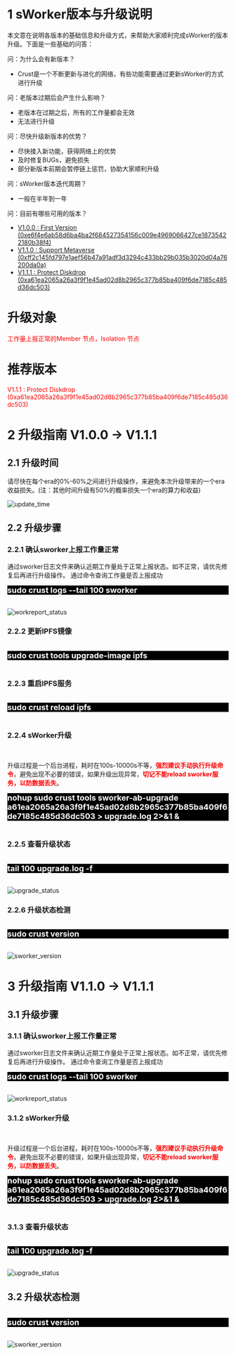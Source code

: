 # **1 sWorker版本与升级说明**
本文意在说明各版本的基础信息和升级方式，来帮助大家顺利完成sWorker的版本升级。下面是一些基础的问答：

问：为什么会有新版本？
- Crust是一个不断更新与进化的网络，有些功能需要通过更新sWorker的方式进行升级

问：老版本过期后会产生什么影响？ 
- 老版本在过期之后，所有的工作量都会无效
- 无法进行升级

问：尽快升级新版本的优势？
- 尽快接入新功能，获得网络上的优势
- 及时修复BUGs，避免损失
- 部分新版本前期会暂停链上惩罚，协助大家顺利升级

问：sWorker版本迭代周期？
- 一般在半年到一年 

问：目前有哪些可用的版本？
- <a href="https://github.com/crustio/crust-sworker/releases/tag/v1.0.0" target="_blank" >V1.0.0 : First Version (0xe6f4e6ab58d6ba4ba2f684527354156c009e4969066427ce18735422180b38f4)</a>
- <a href="https://github.com/crustio/crust-sworker/releases/tag/v1.1.0" target="_blank" >V1.1.0 : Support Metaverse (0xff2c145fd797e1aef56b47a91adf3d3294c433bb29b035b3020d04a76200da0a)</a>
- <a href="https://github.com/crustio/crust-sworker/releases/tag/v1.1.1" target="_blank" >V1.1.1 : Protect Diskdrop (0xa61ea2065a26a3f9f1e45ad02d8b2965c377b85ba409f6de7185c485d36dc503)</a>

# **升级对象**

<text style="color: red">工作量上报正常的Member 节点，Isolation 节点</text>

# **推荐版本**

<text style="color: red">V1.1.1 : Protect Diskdrop (0xa61ea2065a26a3f9f1e45ad02d8b2965c377b85ba409f6de7185c485d36dc503)</text>

# **2 升级指南 V1.0.0 -> V1.1.1**

## **2.1 升级时间**

请尽快在每个era的0%-60%之间进行升级操作，来避免本次升级带来的一个era收益损失。(注：其他时间升级有50%的概率损失一个era的算力和收益)

![update_time](../assets/update_time_zh.png)

##  **2.2 升级步骤**
### **2.2.1 确认sworker上报工作量正常**

通过sworker日志文件来确认近期工作量处于正常上报状态。如不正常，请优先修复后再进行升级操作。
通过命令查询工作量是否上报成功
<br>

<div style="background: black; font-size: 18px; font-weight:bold; color: white">sudo crust logs --tail 100 sworker</div>
<br>

![workreport_status](../assets/workreport_status_zh.png)

### **2.2.2 更新IPFS镜像** 
<br>

<div style="background: black; font-size: 18px; font-weight:bold; color: white">sudo crust tools upgrade-image ipfs</div>
<br>

### **2.2.3 重启IPFS服务**

<br>

<div style="background: black; font-size: 18px; font-weight:bold; color: white">sudo crust reload ipfs</div>
<br>

### **2.2.4 sWorker升级**
<br>

 升级过程是一个后台进程，耗时在100s-10000s不等，<text style="color: red">**强烈建议手动执行升级命令**</text>，避免出现不必要的错误，如果升级出现异常，<text style="color: red">**切记不能reload sworker服务，以防数据丢失**</text>。 

<div style="background: black; font-size: 18px; font-weight:bold; color: white">nohup sudo crust tools sworker-ab-upgrade a61ea2065a26a3f9f1e45ad02d8b2965c377b85ba409f6de7185c485d36dc503 > upgrade.log 2>&1 &</div>
<br>

### **2.2.5 查看升级状态**
<br>
<div style="background: black; font-size: 18px; font-weight:bold; color: white">tail 100 upgrade.log -f</div>
<br>

![upgrade_status](../assets/upgrade_status_zh.png)

### **2.2.6 升级状态检测**
<br>
<div style="background: black; font-size: 18px; font-weight:bold; color: white">sudo crust version
</div>
<br>

![sworker_version](../assets/version_v1.1.1_zh.png)

# **3 升级指南 V1.1.0 -> V1.1.1**

##  **3.1 升级步骤**

### **3.1.1 确认sworker上报工作量正常**
通过sworker日志文件来确认近期工作量处于正常上报状态。如不正常，请优先修复后再进行升级操作。
通过命令查询工作量是否上报成功
<br>
<div style="background: black; font-size: 18px; font-weight:bold; color: white">sudo crust logs --tail 100 sworker</div>
<br>

![workreport_status](../assets/workreport_status_zh.png)

### **3.1.2 sWorker升级**
<br>

 升级过程是一个后台进程，耗时在100s-10000s不等，<text style="color: red">**强烈建议手动执行升级命令**</text>，避免出现不必要的错误，如果升级出现异常，<text style="color: red">**切记不能reload sworker服务，以防数据丢失**</text>。 
<br>
<div style="background: black; font-size: 18px; font-weight:bold; color: white">nohup sudo crust tools sworker-ab-upgrade a61ea2065a26a3f9f1e45ad02d8b2965c377b85ba409f6de7185c485d36dc503 > upgrade.log 2>&1 &</div>
<br>

### **3.1.3 查看升级状态**
<br>
<div style="background: black; font-size: 18px; font-weight:bold; color: white">tail 100 upgrade.log -f</div>
<br>

![upgrade_status](../assets/upgrade_status_zh.png)

## **3.2 升级状态检测**
<br>
<div style="background: black; font-size: 18px; font-weight:bold; color: white">sudo crust version
</div>
<br>

![sworker_version](../assets/version_v1.1.1_zh.png)

